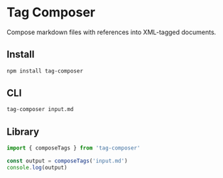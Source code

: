 # Tag Composer

Compose markdown files with references into XML-tagged documents.

## Install

```bash
npm install tag-composer
```

## CLI

```bash
tag-composer input.md
```

## Library

```javascript
import { composeTags } from 'tag-composer'

const output = composeTags('input.md')
console.log(output)
```

